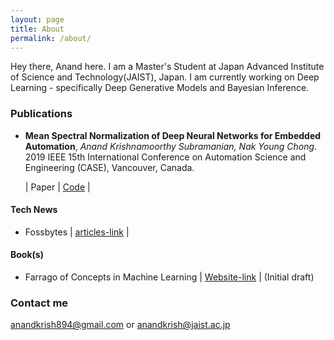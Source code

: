 ```yaml
---
layout: page
title: About
permalink: /about/
---
```

Hey there,
Anand here. I am a Master's Student at Japan Advanced Institute of Science and Technology(JAIST), Japan. I am currently working on Deep Learning - specifically Deep Generative Models and Bayesian Inference.

### Publications
- **Mean Spectral Normalization of Deep Neural Networks for Embedded Automation**, *Anand Krishnamoorthy Subramanian, Nak Young Chong*. 2019 IEEE 15th International Conference on Automation Science and Engineering (CASE), Vancouver, Canada.

  | Paper | [Code](https://github.com/AntixK/mean-spectral-norm) |
#### Tech News
- Fossbytes | [articles-link](https://fossbytes.com/author/krish-anand/) |
#### Book(s)
- Farrago of Concepts in Machine Learning | [Website-link](https://antixk.github.io/fcmlbook/) | (Initial draft)


### Contact me
[anandkrish894@gmail.com](mailto:anandkrish894@gmail.com) or [anandkrish@jaist.ac.jp](mailto:anandkrish@jaist.ac.jp)
